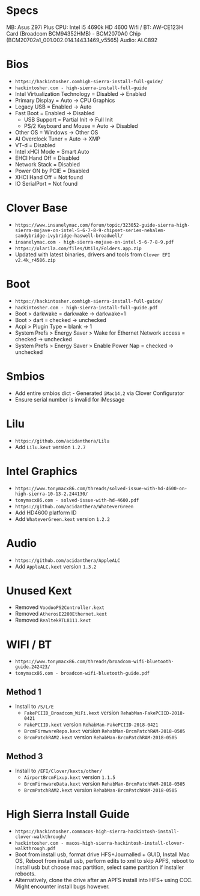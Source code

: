 # Specs
MB: Asus Z97i Plus
CPU: Intel i5 4690k HD 4600
Wifi / BT: AW-CE123H Card (Broadcom BCM94352HMB) - BCM2070A0 Chip (BCM20702a1_001.002.014.1443.1469_v5565)
Audio: ALC892

# Bios
- `https://hackintosher.comhigh-sierra-install-full-guide/`
- `hackintosher.com - high-sierra-install-full-guide`
- Intel Virtualization Technology = Disabled -> Enabled
- Primary Display = Auto -> CPU Graphics
- Legacy USB = Enabled -> Auto
- Fast Boot = Enabled -> Disabled
  - USB Support = Partial Init -> Full Init
  - PS/2 Keyboard and Mouse = Auto -> Disabled
- Other OS = Windows -> Other OS
- AI Overclock Tuner = Auto -> XMP
- VT-d = Disabled
- Intel xHCI Mode = Smart Auto
- EHCI Hand Off = Disabled
- Network Stack = Disabled
- Power ON by PCIE = Disabled
- XHCI Hand Off = Not found
- IO SerialPort = Not found

# Clover Base
- `https://www.insanelymac.com/forum/topic/323052-guide-sierra-high-sierra-mojave-on-intel-5-6-7-8-9-chipset-series-nehalem-sandybridge-ivybridge-haswell-broadwell/`
- `insanelymac.com - high-sierra-mojave-on-intel-5-6-7-8-9.pdf`
- `https://olarila.com/files/Utils/Folders.app.zip`
- Updated with latest binaries, drivers and tools from `Clover EFI v2.4k_r4586.zip`

# Boot
- `https://hackintosher.comhigh-sierra-install-full-guide/`
- `hackintosher.com - high-sierra-install-full-guide.pdf`
- Boot > darkwake = darkwake -> darkwake=1
- Boot > dart = checked -> unchecked
- Acpi > Plugin Type = blank -> 1
- System Prefs > Energy Saver > Wake for Ethernet Network access = checked -> unchecked
- System Prefs > Energy Saver > Enable Power Nap = checked -> unchecked

# Smbios
- Add entire smbios dict - Generated `iMac14,2` via Clover Configurator
- Ensure serial number is invalid for iMessage

# Lilu
- `https://github.com/acidanthera/Lilu`
- Add `Lilu.kext` version `1.2.7`

# Intel Graphics
- `https://www.tonymacx86.com/threads/solved-issue-with-hd-4600-on-high-sierra-10-13-2.244130/`
- `tonymacx86.com - solved-issue-with-hd-4600.pdf`
- `https://github.com/acidanthera/WhateverGreen`
- Add HD4600 platform ID
- Add `WhateverGreen.kext` version `1.2.2`

# Audio
- `https://github.com/acidanthera/AppleALC`
- Add `AppleALC.kext` version `1.3.2`

# Unused Kext
- Removed `VoodooPS2Controller.kext`
- Removed `AtherosE2200Ethernet.kext`
- Removed `RealtekRTL8111.kext`

# WIFI / BT
- `https://www.tonymacx86.com/threads/broadcom-wifi-bluetooth-guide.242423/`
- `tonymacx86.com - broadcom-wifi-bluetooth-guide.pdf`

## Method 1
- Install to `/S/L/E`
	- `FakePCIID_Broadcom_WiFi.kext` version `RehabMan-FakePCIID-2018-0421`
	- `FakePCIID.kext` version `RehabMan-FakePCIID-2018-0421`
	- `BrcmFirmwareRepo.kext` version `RehabMan-BrcmPatchRAM-2018-0505`
	- `BrcmPatchRAM2.kext` version `RehabMan-BrcmPatchRAM-2018-0505`

## Method 3
- Install to `/EFI/Clover/kexts/other/`
	- `AirportBrcmFixup.kext` version `1.1.5`
	- `BrcmFirmwareData.kext` version `RehabMan-BrcmPatchRAM-2018-0505`
	- `BrcmPatchRAM2.kext` version `RehabMan-BrcmPatchRAM-2018-0505`

# High Sierra Install Guide
- `https://hackintosher.commacos-high-sierra-hackintosh-install-clover-walkthrough/`
- `hackintosher.com - macos-high-sierra-hackintosh-install-clover-walkthrough.pdf`
- Boot from install usb, format drive HFS+Journalled + GUID, Install Mac OS, Reboot from install usb, perform edits to xml to skip APFS, reboot to install usb but choose mac partition, select same partition if installer reboots.
- Alternatively, clone the drive after an APFS install into HFS+ using CCC. Might encounter install bugs however.